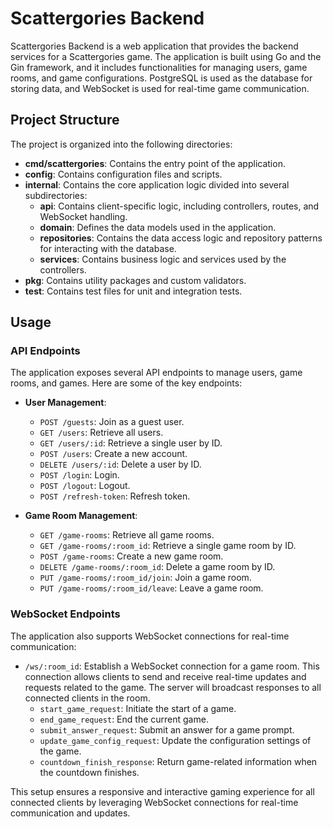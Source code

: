 # Scattergories Backend

Scattergories Backend is a web application that provides the backend services for a Scattergories game. The application is built using Go and the Gin framework, and it includes functionalities for managing users, game rooms, and game configurations. PostgreSQL is used as the database for storing data, and WebSocket is used for real-time game communication.

## Project Structure

The project is organized into the following directories:

- **cmd/scattergories**: Contains the entry point of the application.
- **config**: Contains configuration files and scripts.
- **internal**: Contains the core application logic divided into several subdirectories:
  - **api**: Contains client-specific logic, including controllers, routes, and WebSocket handling.
  - **domain**: Defines the data models used in the application.
  - **repositories**: Contains the data access logic and repository patterns for interacting with the database.
  - **services**: Contains business logic and services used by the controllers.
- **pkg**: Contains utility packages and custom validators.
- **test**: Contains test files for unit and integration tests.

## Usage

### API Endpoints

The application exposes several API endpoints to manage users, game rooms, and games. Here are some of the key endpoints:

- **User Management**:  
  - `POST /guests`: Join as a guest user.
  - `GET /users`: Retrieve all users.
  - `GET /users/:id`: Retrieve a single user by ID.
  - `POST /users`: Create a new account.
  - `DELETE /users/:id`: Delete a user by ID.
  - `POST /login`: Login.
  - `POST /logout`: Logout.
  - `POST /refresh-token`: Refresh token.


- **Game Room Management**:
  - `GET /game-rooms`: Retrieve all game rooms.
  - `GET /game-rooms/:room_id`: Retrieve a single game room by ID.
  - `POST /game-rooms`: Create a new game room.
  - `DELETE /game-rooms/:room_id`: Delete a game room by ID.
  - `PUT /game-rooms/:room_id/join`: Join a game room.
  - `PUT /game-rooms/:room_id/leave`: Leave a game room.

### WebSocket Endpoints

The application also supports WebSocket connections for real-time communication:

- `/ws/:room_id`: Establish a WebSocket connection for a game room. This connection allows clients to send and receive real-time updates and requests related to the game. The server will broadcast responses to all connected clients in the room.
    - `start_game_request`: Initiate the start of a game.
    - `end_game_request`: End the current game.
    - `submit_answer_request`: Submit an answer for a game prompt.
    - `update_game_config_request`: Update the configuration settings of the game.
    - `countdown_finish_response`: Return game-related information when the countdown finishes.

This setup ensures a responsive and interactive gaming experience for all connected clients by leveraging WebSocket connections for real-time communication and updates.